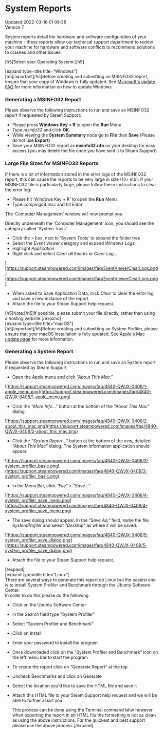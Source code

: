 # System Reports
Updated 2022-03-16 01:08:38  
Version 7  

System reports detail the hardware and software configuration of your machine - these reports allow our technical support department to review your machine for hardware and software conflicts to recommend solutions to crashes and other issues.  
  
[h5]Select your Operating System:[/h5]  
  
[expand type=title title="Windows"]  
[h5]Important[/h5]Before creating and submitting an MSINFO32 report, ensure that your copy of Windows is fully updated. See [Microsoft's update FAQ](https://support.microsoft.com/en-us/windows/windows-update-faq-8a903416-6f45-0718-f5c7-375e92dddeb2) for more information on how to update Windows.  
  
### Generating a MSINFO32 Report
Please observe the following instructions to run and save an MSINFO32 report if requested by Steam Support:  

* Please press **Windows Key + R** to open the **Run** Menu
* Type *msinfo32* and click **OK**
* While viewing the **System Summary** node go to **File** then **Save** (Please do not use **Export**)
* Save your MSINFO32 report as **msinfo32.nfo** on your desktop for easy access (you may delete the file once you have sent it to Steam Support)

  
  
### Large File Sizes for MSINFO32 Reports
If there is a lot of information stored in the error logs of the MSINFO32 report, this can cause the reports to be very large in size (10+ mb). If your MSINFO32 file is particularly large, please follow these instructions to clear the error log:  

* Please hit 'Windows Key + R' to open the **Run** Menu
* Type *compmgmt.msc* and hit *Enter*

  
The ‘Computer Management’ window will now prompt you.  
  
Directly underneath the 'Computer Management' icon, you should see the category called 'System Tools'.  

* Click the *>* box, next to 'System Tools' to expand the folder tree
* Select the *Event Viewer* category and expand *Windows Logs*
* Highlight *Application*
* Right click and select *Clear all Events* or *Clear Log...*  
  
![https://support.steampowered.com/images/faq/EventViewerClearLogs.png](https://support.steampowered.com/images/faq/EventViewerClearLogs.png)
* When asked to Save Application Data, click *Clear* to clear the error log and save a new instance of the report.
* Attach the file to your Steam Support help request.

  
[h5]Note:[/h5]If possible, please submit your file directly, rather than using a hosting website.[/expand]  
[expand type=title title="macOS"]   
[h5]Important[/h5]Before creating and submitting an System Profiler, please ensure that your macOS installation is fully updated. See [Apple's Mac update page](https://support.apple.com/en-us/HT201541) for more information.  
### Generating a System Report
Please observe the following instructions to run and save an System report if requested by Steam Support  

* Open the Apple menu and click *"About This Mac."*  
  
![https://support.steampowered.com/images/faq/4840-QWJX-0408/1-apple_menu.png](https://support.steampowered.com/images/faq/4840-QWJX-0408/1-apple_menu.png)
* Click the *"More Info..."* button at the bottom of the *"About This Mac"* dialog.  
  
![https://support.steampowered.com/images/faq/4840-QWJX-0408/2-about_this_mac.png](https://support.steampowered.com/images/faq/4840-QWJX-0408/2-about_this_mac.png)
* Click the *"System Report..."* button at the bottom of the new, detailed *"About This Mac"* dialog. The System Information application should appear.  
  
![https://support.steampowered.com/images/faq/4840-QWJX-0408/3-system_profiler_basic.png](https://support.steampowered.com/images/faq/4840-QWJX-0408/3-system_profiler_basic.png)
* In the Menu Bar, click *"File" > "Save..."*  
  
![https://support.steampowered.com/images/faq/4840-QWJX-0408/4-system_profiler_save_menu.png](https://support.steampowered.com/images/faq/4840-QWJX-0408/4-system_profiler_save_menu.png)
* The save dialog should appear. In the *"Save As:"* field, name the file *SystemProfiler* and select *"Desktop"* as where it will be saved.  
  
![https://support.steampowered.com/images/faq/4840-QWJX-0408/5-system_profiler_save_dialog.png](https://support.steampowered.com/images/faq/4840-QWJX-0408/5-system_profiler_save_dialog.png)
* Attach the file to your Steam Support help request.

 [/expand]   
[expand type=title title="Linux"]  
There are several ways to generate this report on Linux but the easiest one is to install System Profiler and Benchmark through the Ubuntu Software Center.  
In order to do this please do the following:  

* Click on the Ubuntu Software Center
* In the Search field type "System Profiler"
* Select "System Profiler and Benchmark"
* Click on Install
* Enter your password to install the program
* Once downloaded click on the "System Profiler and Benchmark" icon on the left menu bar to start the program
* To create the report click on "Generate Report" at the top
* Uncheck Benchmarks and click on Generate
* Select the location you'd like to save the HTML file and save it
* Attach this HTML file to your Steam Support help request and we will be able to further assist you

  This process can be done using the Terminal command lshw however when exporting the report in an HTML file the formatting is not as clean as using the above instructions. For the quickest and best support please use the above process.[/expand]
